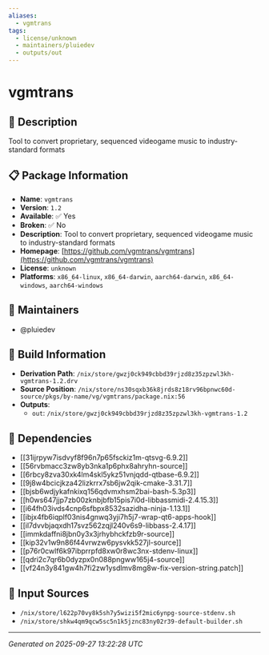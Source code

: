 ```yaml
---
aliases:
  - vgmtrans
tags:
  - license/unknown
  - maintainers/pluiedev
  - outputs/out
---
```


# vgmtrans

## 📝 Description

Tool to convert proprietary, sequenced videogame music to industry-standard formats

## 📋 Package Information

- **Name**: `vgmtrans`
- **Version**: `1.2`
- **Available**: ✅ Yes
- **Broken**: ✅ No
- **Description**: Tool to convert proprietary, sequenced videogame music to industry-standard formats
- **Homepage**: [https://github.com/vgmtrans/vgmtrans](https://github.com/vgmtrans/vgmtrans)
- **License**: `unknown`
- **Platforms**: `x86_64-linux`, `x86_64-darwin`, `aarch64-darwin`, `x86_64-windows`, `aarch64-windows`
## 👥 Maintainers

- @pluiedev


## 🔧 Build Information

- **Derivation Path**: `/nix/store/gwzj0ck949cbbd39rjzd8z35zpzwl3kh-vgmtrans-1.2.drv`
- **Source Position**: `/nix/store/ns30sqxb36k8jrds8z18rv96bpnwc60d-source/pkgs/by-name/vg/vgmtrans/package.nix:56`
- **Outputs**:
  - `out`:  `/nix/store/gwzj0ck949cbbd39rjzd8z35zpzwl3kh-vgmtrans-1.2`

## 🔗 Dependencies

- [[31ijrpyw7isdvyf8f96n7p65fsckiz1m-qtsvg-6.9.2]]
- [[56rvbmacc3zw8yb3nka1p6phx8ahryhn-source]]
- [[6rbcy8zva30xk4lm4skl5ykz51vnjqdd-qtbase-6.9.2]]
- [[9j8w4bcicjkza42lizkrrx7sb6jw2qik-cmake-3.31.7]]
- [[bjsb6wdjykafnkixq156qdvmxhsm2bai-bash-5.3p3]]
- [[h0ws647jjp7zb00zknbjbfb15pis7i0d-libbassmidi-2.4.15.3]]
- [[i64fh03ivds4cnp6sfbpx8532sazidha-ninja-1.13.1]]
- [[ibjx4fb6iqplf03nis4gnwq3yji7h5j7-wrap-qt6-apps-hook]]
- [[il7dvvbjaqxdh17svz562zqjl240v6s9-libbass-2.4.17]]
- [[immkdaffni8jbn0y3x3jrhybhckfzb9r-source]]
- [[kip32v1w9n86f44vrwzw6pysvkk527jl-source]]
- [[p76r0cwlf6k97ibprrpfd8xw0r8wc3nx-stdenv-linux]]
- [[qdri2c7qr6b0dyzpx0n088pngww165j4-source]]
- [[vf24n3y841gw4h7fi2zw1ysdlmv8mg8w-fix-version-string.patch]]

## 📁 Input Sources

- `/nix/store/l622p70vy8k5sh7y5wizi5f2mic6ynpg-source-stdenv.sh`
- `/nix/store/shkw4qm9qcw5sc5n1k5jznc83ny02r39-default-builder.sh`

---
*Generated on 2025-09-27 13:22:28 UTC*
